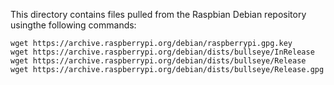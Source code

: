 This directory contains files pulled from the Raspbian Debian repository usingthe following commands:

```
wget https://archive.raspberrypi.org/debian/raspberrypi.gpg.key
wget https://archive.raspberrypi.org/debian/dists/bullseye/InRelease
wget https://archive.raspberrypi.org/debian/dists/bullseye/Release
wget https://archive.raspberrypi.org/debian/dists/bullseye/Release.gpg
```